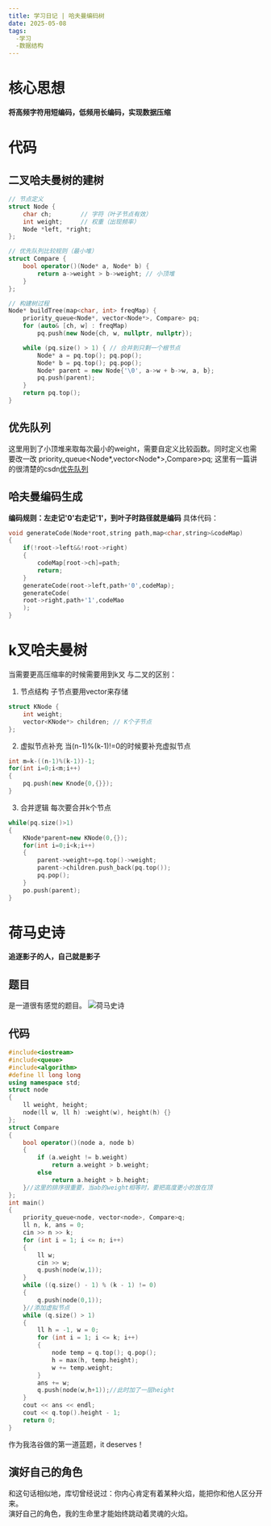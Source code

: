 ```yaml
---
title: 学习日记 | 哈夫曼编码树
date: 2025-05-08
tags:
  -学习
  -数据结构
---
```

# 核心思想
**将高频字符用短编码，低频用长编码，实现数据压缩**
# 代码
## 二叉哈夫曼树的建树
```cpp
// 节点定义
struct Node {
    char ch;        // 字符（叶子节点有效）
    int weight;     // 权重（出现频率）
    Node *left, *right; 
};

// 优先队列比较规则（最小堆）
struct Compare {
    bool operator()(Node* a, Node* b) {
        return a->weight > b->weight; // 小顶堆
    }
};

// 构建树过程
Node* buildTree(map<char, int> freqMap) {
    priority_queue<Node*, vector<Node*>, Compare> pq;
    for (auto& [ch, w] : freqMap) 
        pq.push(new Node{ch, w, nullptr, nullptr});

    while (pq.size() > 1) { // 合并到只剩一个根节点
        Node* a = pq.top(); pq.pop();
        Node* b = pq.top(); pq.pop();
        Node* parent = new Node{'\0', a->w + b->w, a, b}; 
        pq.push(parent);
    }
    return pq.top();
}
```
## 优先队列
这里用到了小顶堆来取每次最小的weight，需要自定义比较函数。同时定义也需要改一改
priority_queue<Node*,vector<Node*>,Compare>pq;
这里有一篇讲的很清楚的csdn[优先队列](https://blog.csdn.net/c20182030/article/details/70757660)
## 哈夫曼编码生成
**编码规则：左走记'0'右走记'1'，到叶子时路径就是编码**
具体代码：
```cpp
void generateCode(Node*root,string path,map<char,string>&codeMap)
{
    if(!root->left&&!root->right)
    {
        codeMap[root->ch]=path;
        return;
    }
    generateCode(root->left,path+'0',codeMap);
    generateCode(
    root->right,path+'1',codeMao
    );
}
```
# k叉哈夫曼树
当需要更高压缩率的时候需要用到k叉
与二叉的区别：
1. 节点结构
子节点要用vector来存储
```cpp
struct KNode {
    int weight;
    vector<KNode*> children; // K个子节点
};
```
2. 虚拟节点补充
当(n-1)%(k-1)!=0的时候要补充虚拟节点
```cpp
int m=k-((n-1)%(k-1))-1;
for(int i=0;i<m;i++)
{
    pq.push(new Knode{0,{}});
}
```
3. 合并逻辑
每次要合并k个节点
```cpp
while(pq.size()>1)
{
    KNode*parent=new KNode(0,{});
    for(int i=0;i<k;i++)
    {
        parent->weight+=pq.top()->weight;
        parent->children.push_back(pq.top());
        pq.pop();
    }
    po.push(parent);
}
```
# 荷马史诗
**追逐影子的人，自己就是影子**
## 题目
是一道很有感觉的题目。
![荷马史诗](/img/荷马史诗.jpg "洛谷")
## 代码
```cpp
#include<iostream>
#include<queue>
#include<algorithm>
#define ll long long
using namespace std;
struct node
{
    ll weight, height;
    node(ll w, ll h) :weight(w), height(h) {}
};
struct Compare
{
    bool operator()(node a, node b)
    {
        if (a.weight != b.weight)
            return a.weight > b.weight;
        else
            return a.height > b.height;
    }//这里的排序很重要，当ab的weight相等时，要把高度更小的放在顶
};
int main()
{
    priority_queue<node, vector<node>, Compare>q;
    ll n, k, ans = 0;
    cin >> n >> k;
    for (int i = 1; i <= n; i++)
    {
        ll w;
        cin >> w;
        q.push(node(w,1));
    }
    while ((q.size() - 1) % (k - 1) != 0)
    {
        q.push(node(0,1));
    }//添加虚拟节点
    while (q.size() > 1)
    {
        ll h = -1, w = 0;
        for (int i = 1; i <= k; i++)
        {
            node temp = q.top(); q.pop();
            h = max(h, temp.height);
            w += temp.weight;
        }
        ans += w;
        q.push(node(w,h+1));//此时加了一层height
    }
    cout << ans << endl;
    cout << q.top().height - 1;
    return 0;
}
```
作为我洛谷做的第一道蓝题，it deserves！
## 演好自己的角色
和这句话相似地，库切曾经说过：你内心肯定有着某种火焰，能把你和他人区分开来。  
演好自己的角色，我的生命里才能始终跳动着灵魂的火焰。
